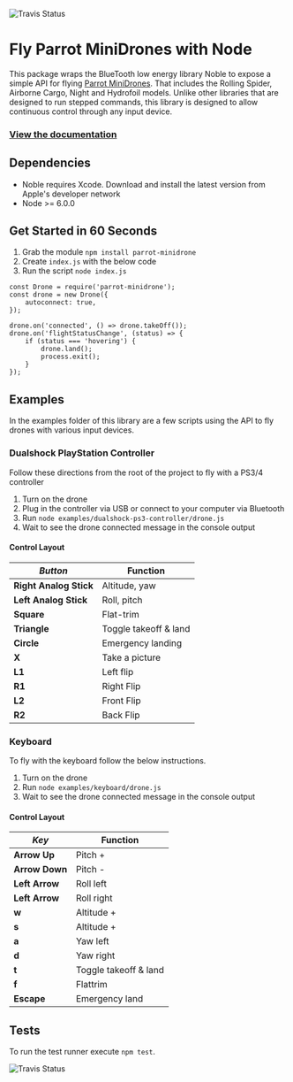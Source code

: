 ![Travis Status](https://travis-ci.org/fetherston/npm-parrot-minidrone.svg?branch=master)
# Fly Parrot MiniDrones with Node
This package wraps the BlueTooth low energy library Noble to expose a simple API for flying [Parrot MiniDrones](http://www.parrot.com/usa/products/minidrones/). That includes the Rolling Spider, Airborne Cargo, Night and Hydrofoil models. Unlike other libraries that are designed to run stepped commands, this library is designed to allow continuous control through any input device.

### [View the documentation](http://fetherston.github.io/npm-parrot-minidrone)

## Dependencies
- Noble requires Xcode. Download and install the latest version from Apple's developer network
- Node >= 6.0.0

## Get Started in 60 Seconds

1. Grab the module `npm install parrot-minidrone`
1. Create `index.js` with the below code
1. Run the script `node index.js`

```
const Drone = require('parrot-minidrone');
const drone = new Drone({
    autoconnect: true,
});

drone.on('connected', () => drone.takeOff());
drone.on('flightStatusChange', (status) => {
    if (status === 'hovering') {
        drone.land();
        process.exit();
    }
});
```

## Examples
In the examples folder of this library are a few scripts using the API to fly drones with various input devices.

### Dualshock PlayStation Controller
Follow these directions from the root of the project to fly with a PS3/4 controller

1. Turn on the drone
1. Plug in the controller via USB or connect to your computer via Bluetooth
1. Run `node examples/dualshock-ps3-controller/drone.js`
1. Wait to see the drone connected message in the console output

#### Control Layout
*Button* | Function
--- | ---
**Right Analog Stick** | Altitude, yaw
**Left Analog Stick** | Roll, pitch
**Square** | Flat-trim
**Triangle** | Toggle takeoff & land
**Circle** | Emergency landing
**X** | Take a picture
**L1** | Left flip
**R1** | Right Flip
**L2** | Front Flip
**R2** | Back Flip

### Keyboard
To fly with the keyboard follow the below instructions.

1. Turn on the drone
1. Run `node examples/keyboard/drone.js`
1. Wait to see the drone connected message in the console output

#### Control Layout
*Key* | Function
--- | ---
**Arrow Up** | Pitch +
**Arrow Down** | Pitch -
**Left Arrow** | Roll left
**Left Arrow** | Roll right
**w** | Altitude +
**s** | Altitude +
**a** | Yaw left
**d** | Yaw right
**t** | Toggle takeoff & land
**f** | Flattrim
**Escape** | Emergency land

## Tests
To run the test runner execute `npm test`.

![Travis Status](https://travis-ci.org/fetherston/npm-parrot-minidrone.svg?branch=master)